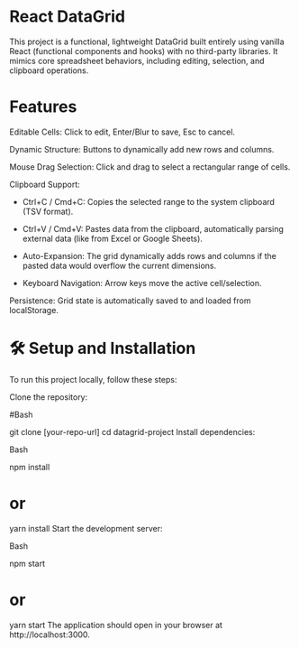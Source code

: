 # React DataGrid 
This project is a functional, lightweight DataGrid built entirely using vanilla React (functional components and hooks) with no third-party libraries. It mimics core spreadsheet behaviors, including editing, selection, and clipboard operations.

# Features
Editable Cells: Click to edit, Enter/Blur to save, Esc to cancel.

Dynamic Structure: Buttons to dynamically add new rows and columns.

Mouse Drag Selection: Click and drag to select a rectangular range of cells.

Clipboard Support:

- Ctrl+C / Cmd+C: Copies the selected range to the system clipboard (TSV format).

- Ctrl+V / Cmd+V: Pastes data from the clipboard, automatically parsing external data (like from Excel or Google Sheets).

- Auto-Expansion: The grid dynamically adds rows and columns if the pasted data would overflow the current dimensions.

- Keyboard Navigation: Arrow keys move the active cell/selection.

Persistence: Grid state is automatically saved to and loaded from localStorage.

# 🛠️ Setup and Installation
To run this project locally, follow these steps:

Clone the repository:

#Bash

git clone [your-repo-url]
cd datagrid-project
Install dependencies:

Bash

npm install
# or
yarn install
Start the development server:

Bash

npm start
# or
yarn start
The application should open in your browser at http://localhost:3000.
